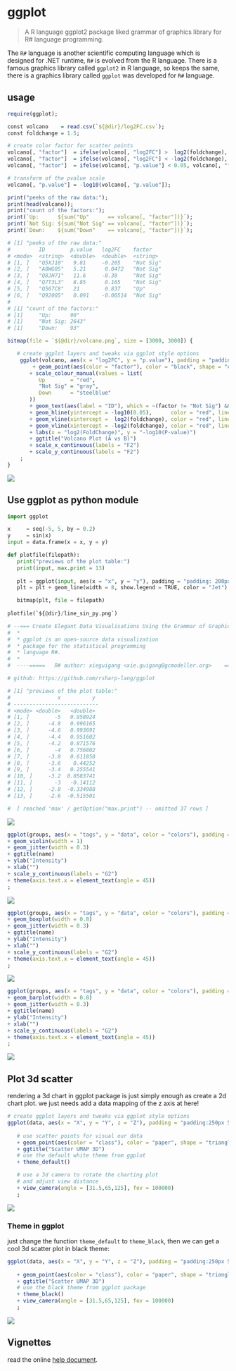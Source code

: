 # ggplot

> A R language ggplot2 package liked grammar of graphics library for R# language programming.

The ``R#`` language is another scientific computing language which is designed for .NET runtime, ``R#`` is evolved from the R language. There is a famous graphics library called ``ggplot2`` in R language, so keeps the same, there is a graphics library called ``ggplot`` was developed for ``R#`` language.

## usage

```r
require(ggplot);

const volcano    = read.csv(`${@dir}/log2FC.csv`);
const foldchange = 1.5;

# create color factor for scatter points
volcano[, "factor"]  = ifelse(volcano[, "log2FC"] >  log2(foldchange), "Up", "Not Sig");
volcano[, "factor"]  = ifelse(volcano[, "log2FC"] < -log2(foldchange), "Down", volcano[, "factor"]);
volcano[, "factor"]  = ifelse(volcano[, "p.value"] < 0.05, volcano[, "factor"], "Not Sig");

# transform of the pvalue scale
volcano[, "p.value"] = -log10(volcano[, "p.value"]);

print("peeks of the raw data:");
print(head(volcano));
print("count of the factors:");
print(`Up:      ${sum("Up"      == volcano[, "factor"])}`);
print(`Not Sig: ${sum("Not Sig" == volcano[, "factor"])}`);
print(`Down:    ${sum("Down"    == volcano[, "factor"])}`);

# [1] "peeks of the raw data:"
#         ID        p.value   log2FC    factor
# <mode>  <string>  <double>  <double>  <string>
# [1, ]   "Q5XJ10"   9.81     -0.205    "Not Sig"
# [2, ]   "A8WG05"   5.21      0.0472   "Not Sig"
# [3, ]   "Q8JH71"   11.6     -0.38     "Not Sig"
# [4, ]   "Q7T3L3"   8.85      0.165    "Not Sig"
# [5, ]   "Q567C8"   21        0.837    "Up"
# [6, ]   "Q92005"   0.091    -0.00514  "Not Sig"
# 
# [1] "count of the factors:"
# [1]     "Up:      90"
# [1]     "Not Sig: 2643"
# [1]     "Down:    93"

bitmap(file = `${@dir}/volcano.png`, size = [3000, 3000]) {

   # create ggplot layers and tweaks via ggplot style options
	ggplot(volcano, aes(x = "log2FC", y = "p.value"), padding = "padding:250px 500px 250px 300px;")
	    + geom_point(aes(color = "factor"), color = "black", shape = "circle", size = 25)
       + scale_colour_manual(values = list(
          Up        = "red",
          "Not Sig" = "gray",
          Down      = "steelblue"
       ))
       + geom_text(aes(label = "ID"), which = ~(factor != "Not Sig") && (p.value >= 15) )
       + geom_hline(yintercept = -log10(0.05),      color = "red", line.width = 5, linetype = "dash")
       + geom_vline(xintercept =  log2(foldchange), color = "red", line.width = 5, linetype = "dash")
       + geom_vline(xintercept = -log2(foldchange), color = "red", line.width = 5, linetype = "dash")
       + labs(x = "log2(FoldChange)", y = "-log10(P-value)")
       + ggtitle("Volcano Plot (A vs B)")
       + scale_x_continuous(labels = "F2")
       + scale_y_continuous(labels = "F2")
	;
}
```

![](./test/volcano.png)

## Use ggplot as python module

```py
import ggplot

x     = seq(-5, 5, by = 0.2)
y     = sin(x)
input = data.frame(x = x, y = y)

def plotfile(filepath):
   print("previews of the plot table:")
   print(input, max.print = 13)
   
   plt = ggplot(input, aes(x = "x", y = "y"), padding = "padding: 200px 500px 200px 200px;", width = 2400, height = 1600) 
   plt = plt + geom_line(width = 8, show.legend = TRUE, color = "Jet")

   bitmap(plt, file = filepath)
      
plotfile(`${@dir}/line_sin_py.png`)

# --=== Create Elegant Data Visualisations Using the Grammar of Graphics ===--
#  *                                                                          *
#  * ggplot is an open-source data visualization                              *
#  * package for the statistical programming                                  *
#  * language R#.                                                             *
#  *                                                                          *
#  ----=====   R# author: xieguigang <xie.guigang@gcmodeller.org>    ======----

# github: https://github.com/rsharp-lang/ggplot

# [1] "previews of the plot table:"
#               x          y
# ---------------------------
# <mode> <double>   <double>
# [1, ]        -5   0.958924
# [2, ]      -4.8   0.996165
# [3, ]      -4.6   0.993691
# [4, ]      -4.4   0.951602
# [5, ]      -4.2   0.871576
# [6, ]        -4   0.756802
# [7, ]      -3.8   0.611858
# [8, ]      -3.6    0.44252
# [9, ]      -3.4   0.255541
# [10, ]     -3.2  0.0583741
# [11, ]       -3   -0.14112
# [12, ]     -2.8  -0.334988
# [13, ]     -2.6  -0.515501

#  [ reached 'max' / getOption("max.print") -- omitted 37 rows ]
```

![](test/line_sin_py.png)

```r
ggplot(groups, aes(x = "tags", y = "data", color = "colors"), padding = "padding: 250px 100px 250px 300px;")
+ geom_violin(width = 1)
+ geom_jitter(width = 0.3)
+ ggtitle(name)
+ ylab("Intensity")
+ xlab("")
+ scale_y_continuous(labels = "G2")
+ theme(axis.text.x = element_text(angle = 45))
;
```

![](test/stats/jitter.png)

```r
ggplot(groups, aes(x = "tags", y = "data", color = "colors"), padding = "padding: 250px 100px 250px 300px;")
+ geom_boxplot(width = 0.8)
+ geom_jitter(width = 0.3)
+ ggtitle(name)
+ ylab("Intensity")
+ xlab("")
+ scale_y_continuous(labels = "G2")
+ theme(axis.text.x = element_text(angle = 45))
;
```

![](./test/stats/box.png)


```r
ggplot(groups, aes(x = "tags", y = "data", color = "colors"), padding = "padding: 250px 100px 250px 300px;")
+ geom_barplot(width = 0.8)
+ geom_jitter(width = 0.3)
+ ggtitle(name)
+ ylab("Intensity")
+ xlab("")
+ scale_y_continuous(labels = "G2")
+ theme(axis.text.x = element_text(angle = 45))
;
```

![](./test/stats/bar.png)

## Plot 3d scatter

rendering a 3d chart in ggplot package is just simply enough as create a 2d chart plot. we just needs add a data mapping of the z axis at here!

```r
# create ggplot layers and tweaks via ggplot style options
ggplot(data, aes(x = "X", y = "Y", z = "Z"), padding = "padding:250px 500px 100px 100px;")
   
   # use scatter points for visual our data
   + geom_point(aes(color = "class"), color = "paper", shape = "triangle", size = 20)   
   + ggtitle("Scatter UMAP 3D")
   # use the default white theme from ggplot
   + theme_default()

   # use a 3d camera to rotate the charting plot 
   # and adjust view distance
   + view_camera(angle = [31.5,65,125], fov = 100000)
   ;
```

![](docs/UMAP3d.png)

### Theme in ggplot

just change the function ``theme_default`` to ``theme_black``, then we can get a cool 3d scatter plot in black theme:

```r
ggplot(data, aes(x = "X", y = "Y", z = "Z"), padding = "padding:250px 500px 100px 100px;")
   
   + geom_point(aes(color = "class"), color = "paper", shape = "triangle", size = 20)   
   + ggtitle("Scatter UMAP 3D")
   # use the black theme from ggplot package
   + theme_black()
   + view_camera(angle = [31.5,65,125], fov = 100000)
   ;
```

![](docs/UMAP3d_black.png)

## Vignettes

read the online [help document](./vignettes/index.html).